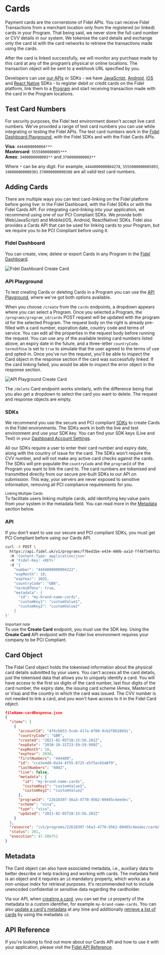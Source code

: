 # Cards

Payment cards are the cornerstone of Fidel APIs. You can receive Fidel Transactions from a merchant location only from the registered (or linked) cards in your Program. That being said, we never store the full card number or CVV details in our system. We tokenise the card details and exchange only the card id with the card networks to retrieve the transactions made using the cards.

After the card is linked successfully, we will monitor any purchase made by this card at any of the program’s physical or online locations. The transaction object will be sent to a webhook URL specified by you.

Developers can use [our APIs](https://reference.fidel.uk/reference/create-card) or SDKs - we have [JavaScript](/select/sdks/web/v3), [Android](/select/sdks/android/guide-v2), [iOS](/select/sdks/ios/guide-v2) and [React Native](/select/sdks/react-native/guide) SDKs - to register debit or credit cards on the Fidel platform, link them to a [Program](/select/programs) and start receiving transaction made with the card in the Program locations.

## Test Card Numbers

For security purposes, the Fidel test environment doesn't accept live card numbers. We've provided a range of test card numbers you can use while integrating or testing the Fidel APIs. The test card numbers work in the [Fidel Dashboard Playground](https://dashboard.fidel.uk/playground), with the Fidel SDKs and with the Fidel Cards APIs.

**Visa**: `4444000000004***`  
**Mastercard**: `5555000000005***`  
**Amex**: `3400000000003**` and `3700000000003**`

Where `*` can be any digit. For example, `4444000000004278`, `5555000000005093`, `340000000000301` `370000000000388` are all valid test card numbers.

## Adding Cards

There are multiple ways you can test card-linking on the Fidel platform before going live: in the Fidel Dashboard, with the Fidel SDKs or with the Fidel Cards API. For integrating card-linking into your application, we recommend using one of our PCI Compliant SDKs. We provide both Web(JavaScript) and Mobile(iOS, Android, ReactNative) SDKs. Fidel also provides a Cards API that can be used for linking cards to your Program, but we require you to be PCI Compliant before using it.

### Fidel Dashboard

You can create, view, delete or export Cards in any Program in the [Fidel Dashboard](https://dashboard.fidel.uk/cards).

![Fidel Dashboard Create Card](https://raw.githubusercontent.com/FidelLimited/docs/master/assets/images/dashboard-new-card.gif "Fidel Dashboard Create Card")

### API Playground

To test creating Cards or deleting Cards in a Program you can use the [API Playground](https://dashboard.fidel.uk/playground), where we've got both options available.

When you choose `/create` from the `cards` endpoints, a dropdown appears where you can select a Program. Once you selected a Program, the `/programs/program_id/cards` POST request will be updated with the program id for the selected Program. The request body on the right is already pre-filled with a card number, expiration date, country code and terms of service. You can edit all the properties in the request body before running the request. You can use any of the available testing card numbers listed above, an expiry date in the future, and a three-letter `countryCode`. `termsOfUse` is set to `true` to simulate that the user agreed to the terms of use and opted-in. Once you've run the request, you'll be able to inspect the Card object in the response section if the card was successfully linked. If the card linking failed, you would be able to inspect the error object in the response section.

![API Playground Create Card](https://raw.githubusercontent.com/FidelLimited/docs/master/assets/images/dashboard-create-card.gif "API Playground Create Card")

The `/delete` Card endpoint works similarly, with the difference being that you also get a dropdown to select the card you want to delete. The request and response objects are empty.

### SDKs

We recommend you use the secure and PCI compliant [SDKs](/select/sdks/web/v3) to create Cards in the Fidel environments. The SDKs work in both the live and test environment and use your SDK key. You can find your SDK keys (Live and Test) in your [Dashboard Account Settings](https://dashboard.fidel.uk/account/plan).

All our SDKs require a user to enter their card number and expiry date, along with the country of issue for the card. The SDKs won't require the CVV number, and will not make any active card checks against the cards. The SDKs will pre-populate the `countryCode` and the `programId` of the Program you want to link the card to. The card numbers are tokenised and transmitted directly from our secure pre-built SDKs to our API on submission. This way, your servers are never exposed to sensitive information, removing all PCI compliance requirements for you.

<div class="info-box">
  <small>Linking Multiple Cards</small><br/>
  To facilitate users linking multiple cards, add identifying key:value pairs from your system in the metadata field. You can read more in the <a href="/cards#Metadata">Metadata</a> section below.
</div>

### API

If you don't want to use our secure and PCI compliant SDKs, you must get PCI Compliant before using our Cards API.

```sh
curl -X POST \
  https://api.fidel.uk/v1/programs/f76ed1be-e434-480b-aa1d-ff48f548f62a/cards
  -H 'Content-Type: application/json'
  -H 'Fidel-Key: <KEY>'
  -d '{
  	"number": "4444000000004222",
    "expMonth": 10,
    "expYear": 2025,
    "countryCode": "GBR",
    "termsOfUse": true,
    "metadata": {
      "id": "my-brand-name-cards",
      "customKey1": "customValue1",
      "customKey2": "customValue2"
    }
}'
```

<div class="info-box">
    <small>Important note</small><br/>
    To use the <strong>Create Card</strong> endpoint, you must use the SDK key. Using the <strong>Create Card</strong> API endpoint with the Fidel live environment requires your company to be PCI Compliant.
</div>

## Card Object

The Fidel Card object holds the tokenised information about the physical card details submitted by your users. You can't access all the card details, just the tokenised data that allows you to uniquely identify a card. You will have access to the first six digits of the card number, last four digits of the card number, the expiry date, the issuing card scheme (Amex, Mastercard or Visa) and the country in which the card was issued. The CVV number is not needed to link a card, and you won't have access to it in the Fidel Card object.

```json
fileName:cardResponse.json
{
  "items": [
    {
      "accountId": "4f6cb653-5ceb-417a-8709-9cb2f8628691",
      "countryCode": "GBR",
      "created": "2021-02-05T18:15:56.202Z",
      "expDate": "2030-10-31T23:59:59.999Z",
      "expMonth": 10,
      "expYear": 2030,
      "firstNumbers": "444400",
      "id": "cce3e4d0-0a34-4f55-8725-e5f5acb5d0f9",
      "lastNumbers": "4002",
      "live": false,
      "metadata": {
        "id": "my-brand-name-cards",
        "customKey1": "customValue1",
        "customKey2": "customValue2"
      },
      "programId": "22610397-56a3-4770-9562-09405c4eedec",
      "scheme": "visa",
      "type": "visa",
      "updated": "2021-02-05T18:15:56.202Z"
    }
  ],
  "resource": "/v1/programs/22610397-56a3-4770-9562-09405c4eedec/cards",
  "status": 201,
  "execution": 47.506751
}
```

## Metadata

The Card object can also have associated metadata, i.e., auxiliary data to better describe or help tracking and working with cards. The metadata field is an object and it requires an `id` mandatory property, which works as a _non-unique index_ for retrieval purposes. It's recommended not to include unencoded confidential or sensitive data regarding the cardholder.

Via our API, when [creating a card](https://reference.fidel.uk/reference/create-card), you can set the `id` property of the metadata to a custom identifier, for example `my-brand-name-cards`. You can also [update a card's metadata](https://reference.fidel.uk/reference/update-card-metadata) at any time and additionally [retrieve a list of cards](https://reference.fidel.uk/v1/reference/list-cards-from-metadata-id) by using the metadata `id`.

## API Reference

If you're looking to find out more about our Cards API and how to use it with your application, please visit the [Fidel API Reference](https://reference.fidel.uk/reference/create-card).
